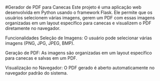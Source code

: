 #Gerador de PDF para Canecas
Este projeto é uma aplicação web desenvolvida em Python usando o framework Flask. Ele permite que os usuários selecionem várias imagens, gerem um PDF com essas imagens organizadas em um layout específico para canecas e visualizem o PDF diretamente no navegador.

Funcionalidades
Seleção de Imagens: O usuário pode selecionar várias imagens (PNG, JPG, JPEG, BMP).

Geração de PDF: As imagens são organizadas em um layout específico para canecas e salvas em um PDF.

Visualização no Navegador: O PDF gerado é aberto automaticamente no navegador padrão do sistema.